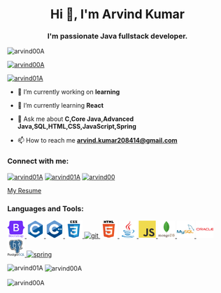 <h1 align="center">Hi 👋, I'm Arvind Kumar</h1>
<h3 align="center">I'm passionate Java fullstack developer.</h3>

<p align="left"> <img src="https://komarev.com/ghpvc/?username=arvind01a&label=Profile%20views&color=0e75b6&style=flat" alt="arvind00A" /> </p>

<p align="left"> <a href="https://github.com/ryo-ma/github-profile-trophy"><img src="https://github-profile-trophy.vercel.app/?username=arvind00A" alt="arvind00A" /></a> </p>

<p align="left"> <a href="https://twitter.com/arvind01A" target="blank"><img src="https://img.shields.io/twitter/follow/arvind01a?logo=twitter&style=for-the-badge" alt="arvind01A" /></a> </p>

- 🔭 I’m currently working on **learning**

- 🌱 I’m currently learning **React**

- 💬 Ask me about **C,Core Java,Advanced Java,SQL,HTML,CSS,JavaScript,Spring**

- 📫 How to reach me **arvind.kumar208414@gmail.com**

<h3 align="left">Connect with me:</h3>
<p align="left">
<a href="https://twitter.com/arvind01A" target="blank"><img align="center" src="https://raw.githubusercontent.com/rahuldkjain/github-profile-readme-generator/master/src/images/icons/Social/twitter.svg" alt="arvind01A" height="30" width="40" /></a>
<a href="https://github.com/arvind00A" target="blank"><img align="center" src="https://raw.githubusercontent.com/rahuldkjain/github-profile-readme-generator/master/src/images/icons/Social/github.svg" alt="arvind01A" height="30" width="40" /></a>
<a href="https://linkedin.com/in/arvind00" target="blank"><img align="center" src="https://raw.githubusercontent.com/rahuldkjain/github-profile-readme-generator/master/src/images/icons/Social/linked-in-alt.svg" alt="arvind00" height="30" width="40" /></a>
</p>

<a href="https://drive.google.com/file/d/1mKzp_-t8ZkBPP6v0bzT38nNUoH0rSzrn/view?usp=sharing">My Resume</a>

<h3 align="left">Languages and Tools:</h3>
<p align="left"> <a href="https://getbootstrap.com" target="_blank" rel="noreferrer"> <img src="https://raw.githubusercontent.com/devicons/devicon/master/icons/bootstrap/bootstrap-plain-wordmark.svg" alt="bootstrap" width="40" height="40"/> </a> <a href="https://www.cprogramming.com/" target="_blank" rel="noreferrer"> <img src="https://raw.githubusercontent.com/devicons/devicon/master/icons/c/c-original.svg" alt="c" width="40" height="40"/> </a> <a href="https://www.w3schools.com/cpp/" target="_blank" rel="noreferrer"> <img src="https://raw.githubusercontent.com/devicons/devicon/master/icons/cplusplus/cplusplus-original.svg" alt="cplusplus" width="40" height="40"/> </a> <a href="https://www.w3schools.com/css/" target="_blank" rel="noreferrer"> <img src="https://raw.githubusercontent.com/devicons/devicon/master/icons/css3/css3-original-wordmark.svg" alt="css3" width="40" height="40"/> </a> <a href="https://git-scm.com/" target="_blank" rel="noreferrer"> <img src="https://www.vectorlogo.zone/logos/git-scm/git-scm-icon.svg" alt="git" width="40" height="40"/> </a> <a href="https://www.w3.org/html/" target="_blank" rel="noreferrer"> <img src="https://raw.githubusercontent.com/devicons/devicon/master/icons/html5/html5-original-wordmark.svg" alt="html5" width="40" height="40"/> </a> <a href="https://www.java.com" target="_blank" rel="noreferrer"> <img src="https://raw.githubusercontent.com/devicons/devicon/master/icons/java/java-original.svg" alt="java" width="40" height="40"/> </a> <a href="https://developer.mozilla.org/en-US/docs/Web/JavaScript" target="_blank" rel="noreferrer"> <img src="https://raw.githubusercontent.com/devicons/devicon/master/icons/javascript/javascript-original.svg" alt="javascript" width="40" height="40"/> </a> <a href="https://www.mongodb.com/" target="_blank" rel="noreferrer"> <img src="https://raw.githubusercontent.com/devicons/devicon/master/icons/mongodb/mongodb-original-wordmark.svg" alt="mongodb" width="40" height="40"/> </a> <a href="https://www.mysql.com/" target="_blank" rel="noreferrer"> <img src="https://raw.githubusercontent.com/devicons/devicon/master/icons/mysql/mysql-original-wordmark.svg" alt="mysql" width="40" height="40"/> </a> <a href="https://www.oracle.com/" target="_blank" rel="noreferrer"> <img src="https://raw.githubusercontent.com/devicons/devicon/master/icons/oracle/oracle-original.svg" alt="oracle" width="40" height="40"/> </a> <a href="https://www.postgresql.org" target="_blank" rel="noreferrer"> <img src="https://raw.githubusercontent.com/devicons/devicon/master/icons/postgresql/postgresql-original-wordmark.svg" alt="postgresql" width="40" height="40"/> </a> <a href="https://spring.io/" target="_blank" rel="noreferrer"> <img src="https://www.vectorlogo.zone/logos/springio/springio-icon.svg" alt="spring" width="40" height="40"/> </a> </p>

<p><img align="left" src="https://github-readme-stats.vercel.app/api/top-langs?username=arvind00A&show_icons=true&locale=en&layout=compact" alt="arvind01A" /></p>

<p>&nbsp;<img align="center" src="https://github-readme-stats.vercel.app/api?username=arvind00A&show_icons=true&locale=en" alt="arvind00A" /></p>

<p><img align="center" src="https://github-readme-streak-stats.herokuapp.com/?user=arvind00A&" alt="arvind00A" /></p>
